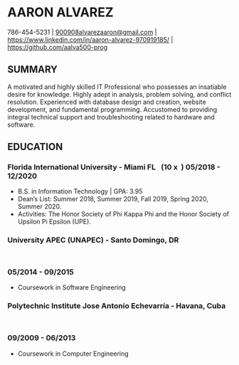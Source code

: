 # AARON ALVAREZ
786-454-5231 | 900908alvarezaaron@gmail.com | https://www.linkedin.com/in/aaron-alvarez-970919185/ | https://github.com/aalva500-prog

## SUMMARY
A motivated and highly skilled IT Professional who possesses an insatiable desire for knowledge. Highly adept
in analysis, problem solving, and conflict resolution. Experienced with database design and creation, website
development, and fundamental programming. Accustomed to providing integral technical support and
troubleshooting related to hardware and software.

## EDUCATION
### Florida International University - Miami FL &ensp;(10 x &nbsp;) 05/2018 - 12/2020
  * B.S. in Information Technology | GPA: 3.95
  * Dean’s List: Summer 2018, Summer 2019, Fall 2019, Spring 2020, Summer 2020.
  * Activities: The Honor Society of Phi Kappa Phi and the Honor Society of Upsilon Pi Epsilon (UPE).
### University APEC (UNAPEC) - Santo Domingo, DR<pre>                                 </pre>05/2014 - 09/2015
  * Coursework in Software Engineering
### Polytechnic Institute Jose Antonio Echevarría - Havana, Cuba<pre>                 </pre>09/2009 - 06/2013
  * Coursework in Computer Engineering
